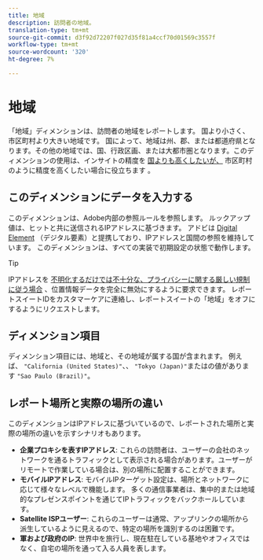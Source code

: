 ```yaml
---
title: 地域
description: 訪問者の地域。
translation-type: tm+mt
source-git-commit: d3f92d72207f027d35f81a4ccf70d01569c3557f
workflow-type: tm+mt
source-wordcount: '320'
ht-degree: 7%

---
```



# 地域

「地域」ディメンションは、訪問者の地域をレポートします。 国より小さく、市区町村より大きい地域です。 国によって、地域は州、郡、または都道府県となります。その他の地域では、国、行政区画、または大都市圏となります。このディメンションの使用は、インサイトの精度を [国よりも高くしたいが、](countries.md) 市区町村のように精度を高くしたい場合に役立ちます [](cities.md)。

## このディメンションにデータを入力する

このディメンションは、Adobe内部の参照ルールを参照します。 ルックアップ値は、ヒットと共に送信されるIPアドレスに基づきます。 アドビは [Digital Element](https://www.digitalelement.com/) （デジタル要素）と提携しており、IPアドレスと国間の参照を維持しています。 このディメンションは、すべての実装で初期設定の状態で動作します。

>[!TIP]
>
>IPアドレスを [不明化するだけでは不十分な、プライバシーに関する厳しい規制に従う場合](/help/admin/admin/general-acct-settings-admin.md) 、位置情報データを完全に無効にするように要求できます。 レポートスイートIDをカスタマーケアに連絡し、レポートスイートの「地域」をオフにするようにリクエストします。

## ディメンション項目

ディメンション項目には、地域と、その地域が属する国が含まれます。 例えば、 `"California (United States)"`、、 `"Tokyo (Japan)"`またはの値があります `"Sao Paulo (Brazil)"`。

## レポート場所と実際の場所の違い

このディメンションはIPアドレスに基づいているので、レポートされた場所と実際の場所の違いを示すシナリオもあります。

* **企業プロキシを表すIPアドレス**: これらの訪問者は、ユーザーの会社のネットワークを通るトラフィックとして表示される場合があります。ユーザーがリモートで作業している場合は、別の場所に配置することができます。
* **モバイルIPアドレス**: モバイルIPターゲット設定は、場所とネットワークに応じて様々なレベルで機能します。 多くの通信事業者は、集中的または地域的なプレゼンスポイントを通じてIPトラフィックをバックホールしています。
* **Satellite ISPユーザー**: これらのユーザーは通常、アップリンクの場所から派生しているように見えるので、特定の場所を識別するのは困難です。
* **軍および政府のIP**: 世界中を旅行し、現在駐在している基地やオフィスではなく、自宅の場所を通って入る人員を表します。
